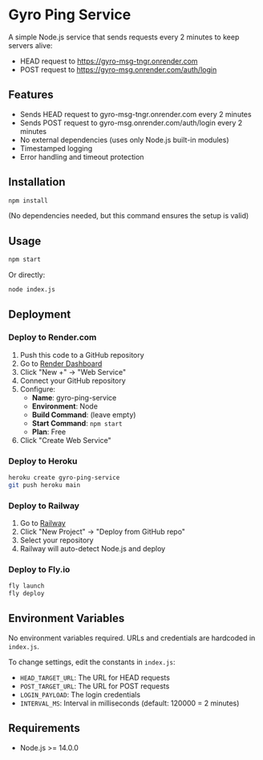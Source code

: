 # Gyro Ping Service

A simple Node.js service that sends requests every 2 minutes to keep servers alive:
- HEAD request to https://gyro-msg-tngr.onrender.com
- POST request to https://gyro-msg.onrender.com/auth/login

## Features

- Sends HEAD request to gyro-msg-tngr.onrender.com every 2 minutes
- Sends POST request to gyro-msg.onrender.com/auth/login every 2 minutes
- No external dependencies (uses only Node.js built-in modules)
- Timestamped logging
- Error handling and timeout protection

## Installation

```bash
npm install
```

(No dependencies needed, but this command ensures the setup is valid)

## Usage

```bash
npm start
```

Or directly:

```bash
node index.js
```

## Deployment

### Deploy to Render.com

1. Push this code to a GitHub repository
2. Go to [Render Dashboard](https://dashboard.render.com/)
3. Click "New +" → "Web Service"
4. Connect your GitHub repository
5. Configure:
   - **Name**: gyro-ping-service
   - **Environment**: Node
   - **Build Command**: (leave empty)
   - **Start Command**: `npm start`
   - **Plan**: Free
6. Click "Create Web Service"

### Deploy to Heroku

```bash
heroku create gyro-ping-service
git push heroku main
```

### Deploy to Railway

1. Go to [Railway](https://railway.app/)
2. Click "New Project" → "Deploy from GitHub repo"
3. Select your repository
4. Railway will auto-detect Node.js and deploy

### Deploy to Fly.io

```bash
fly launch
fly deploy
```

## Environment Variables

No environment variables required. URLs and credentials are hardcoded in `index.js`.

To change settings, edit the constants in `index.js`:
- `HEAD_TARGET_URL`: The URL for HEAD requests
- `POST_TARGET_URL`: The URL for POST requests
- `LOGIN_PAYLOAD`: The login credentials
- `INTERVAL_MS`: Interval in milliseconds (default: 120000 = 2 minutes)

## Requirements

- Node.js >= 14.0.0
